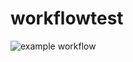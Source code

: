 # workflowtest

![example workflow](https://github.com/SAPWaleed/workflowtest/actions/workflows/main.yml/badge.svg)
